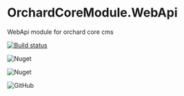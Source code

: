 # OrchardCoreModule.WebApi
WebApi module for orchard core cms

[![Build status](https://gallkam.visualstudio.com/OrchardCoreModules/_apis/build/status/Dev.OrchardCoreModules.WebApi)](https://gallkam.visualstudio.com/OrchardCoreModules/_build/latest?definitionId=7)

![Nuget](https://img.shields.io/nuget/v/OrchardCoreModule.WebApi)

![Nuget](https://img.shields.io/nuget/dt/OrchardCoreModule.WebApi)

![GitHub](https://img.shields.io/github/license/ujinjinjin/OrchardCoreModule.WebApi)
